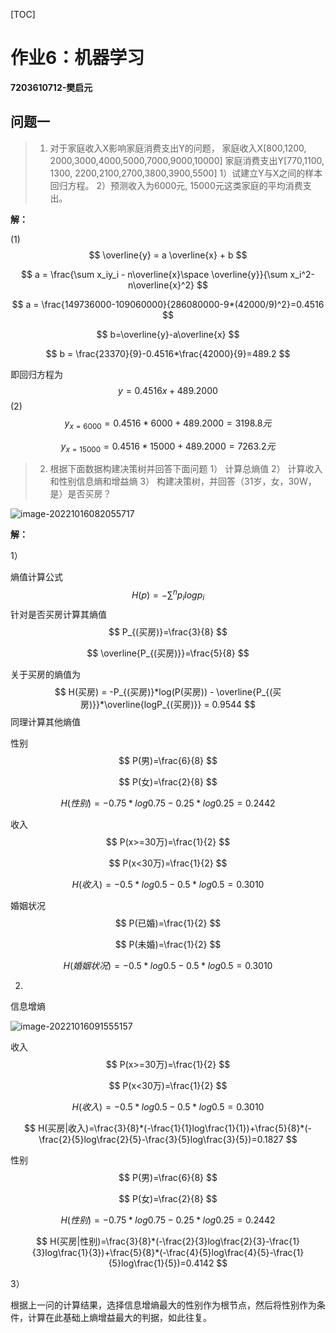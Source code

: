 [TOC]

# 作业6：机器学习

**7203610712-樊启元**

## 问题一

>1. 对于家庭收入X影响家庭消费支出Y的问题，
>家庭收入X[800,1200, 2000,3000,4000,5000,7000,9000,10000] 
>家庭消费支出Y[770,1100, 1300, 2200,2100,2700,3800,3900,5500]
>1）试建立Y与X之间的样本回归方程。
>2）预测收入为6000元, 15000元这类家庭的平均消费支出。

**解：**

(1) 
$$
\overline{y} = a \overline{x} + b
$$

$$
a = \frac{\sum x_iy_i - n\overline{x}\space \overline{y}}{\sum x_i^2-n\overline{x}^2} 
$$

$$
a = \frac{149736000-109060000}{286080000-9*(42000/9)^2}=0.4516
$$

$$
b=\overline{y}-a\overline{x}
$$

$$
b = \frac{23370}{9}-0.4516*\frac{42000}{9}=489.2
$$

即回归方程为
$$
y = 0.4516x + 489.2000
$$
(2)
$$
y_{x=6000}=0.4516*6000+489.2000=3198.8元
$$

$$
y_{x=15000}=0.4516*15000+489.2000=7263.2元
$$





>2. 根据下面数据构建决策树并回答下面问题
>1）	计算总熵值
>2）	计算收入和性别信息熵和增益熵
>3）	构建决策树，并回答（31岁，女，30W，是）是否买房？ 

 ![image-20221016082055717](C:\Users\26326\AppData\Roaming\Typora\typora-user-images\image-20221016082055717.png)

**解：**

1）

熵值计算公式
$$
H(p)=-\sum^np_ilogp_i
$$
针对是否买房计算其熵值
$$
P_{(买房)}=\frac{3}{8}
$$

$$
\overline{P_{(买房)}}=\frac{5}{8}
$$

关于买房的熵值为
$$
H(买房) = -P_{(买房)}*log(P(买房)) - \overline{P_{(买房)}}*\overline{logP_{(买房)}} = 0.9544
$$
同理计算其他熵值

性别
$$
P(男)=\frac{6}{8}
$$

$$
P(女)=\frac{2}{8}
$$

$$
H(性别)=-0.75*log0.75 - 0.25*log0.25=0.2442
$$

收入
$$
P(x>=30万)=\frac{1}{2}
$$

$$
P(x<30万)=\frac{1}{2}
$$

$$
H(收入)=-0.5*log0.5-0.5*log0.5=0.3010
$$



婚姻状况
$$
P(已婚)=\frac{1}{2}
$$

$$
P(未婚)=\frac{1}{2}
$$

$$
H(婚姻状况)=-0.5*log0.5-0.5*log0.5=0.3010
$$



2)

信息增熵

![image-20221016091555157](C:\Users\26326\AppData\Roaming\Typora\typora-user-images\image-20221016091555157.png)

收入
$$
P(x>=30万)=\frac{1}{2}
$$

$$
P(x<30万)=\frac{1}{2}
$$

$$
H(收入)=-0.5*log0.5-0.5*log0.5=0.3010
$$

$$
H(买房|收入)=\frac{3}{8}*(-\frac{1}{1}log\frac{1}{1})+\frac{5}{8}*(-\frac{2}{5}log\frac{2}{5}-\frac{3}{5}log\frac{3}{5})=0.1827
$$



性别
$$
P(男)=\frac{6}{8}
$$

$$
P(女)=\frac{2}{8}
$$

$$
H(性别)=-0.75*log0.75 - 0.25*log0.25=0.2442
$$

$$
H(买房|性别)=\frac{3}{8}*(-\frac{2}{3}log\frac{2}{3}-\frac{1}{3}log\frac{1}{3})+\frac{5}{8}*(-\frac{4}{5}log\frac{4}{5}-\frac{1}{5}log\frac{1}{5})=0.4142
$$

3）

根据上一问的计算结果，选择信息增熵最大的性别作为根节点，然后将性别作为条件，计算在此基础上熵增益最大的判据，如此往复。


